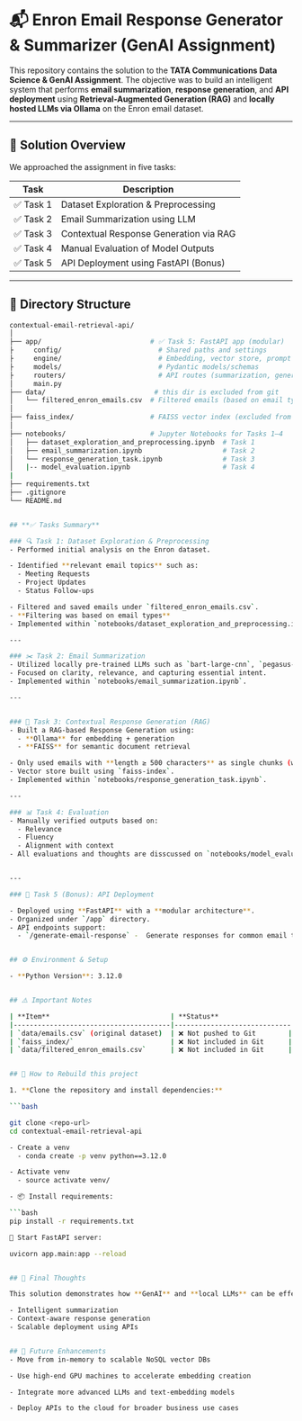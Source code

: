 # 📬 Enron Email Response Generator & Summarizer (GenAI Assignment)

This repository contains the solution to the **TATA Communications Data Science & GenAI Assignment**. The objective was to build an intelligent system that performs **email summarization**, **response generation**, and **API deployment** using **Retrieval-Augmented Generation (RAG)** and **locally hosted LLMs via Ollama** on the Enron email dataset.

---

## 🧠 Solution Overview

We approached the assignment in five tasks:

| Task | Description |
|------|-------------|
| ✅ Task 1 | Dataset Exploration & Preprocessing |
| ✅ Task 2 | Email Summarization using LLM |
| ✅ Task 3 | Contextual Response Generation via RAG |
| ✅ Task 4 | Manual Evaluation of Model Outputs |
| ✅ Task 5 | API Deployment using FastAPI (Bonus) |

---

## 📂 Directory Structure

```bash
contextual-email-retrieval-api/
│
├── app/                           # ✅ Task 5: FastAPI app (modular)
├     config/                        # Shared paths and settings
├     engine/                        # Embedding, vector store, prompt templates
├     models/                        # Pydantic models/schemas
├     routers/                       # API routes (summarization, generations)
│     main.py  
├── data/                           # this dir is excluded from git
│   └── filtered_enron_emails.csv  # Filtered emails (based on email types)
│
├── faiss_index/                   # FAISS vector index (excluded from Git)
│
├── notebooks/                     # Jupyter Notebooks for Tasks 1–4
│   ├── dataset_exploration_and_preprocessing.ipynb  # Task 1
│   ├── email_summarization.ipynb                    # Task 2
│   └── response_generation_task.ipynb               # Task 3 
│   |-- model_evaluation.ipynb                       # Task 4
|
├── requirements.txt
├── .gitignore
└── README.md


## **✅ Tasks Summary**

### 🔍 Task 1: Dataset Exploration & Preprocessing
- Performed initial analysis on the Enron dataset.

- Identified **relevant email topics** such as:
  - Meeting Requests
  - Project Updates
  - Status Follow-ups

- Filtered and saved emails under `filtered_enron_emails.csv`.
- **Filtering was based on email types**
- Implemented within `notebooks/dataset_exploration_and_preprocessing.ipynb`

---

### ✂️ Task 2: Email Summarization
- Utilized locally pre-trained LLMs such as `bart-large-cnn`, `pegasus-xsum` to generate **concise summaries**.
- Focused on clarity, relevance, and capturing essential intent.
- Implemented within `notebooks/email_summarization.ipynb`.

---


### 💬 Task 3: Contextual Response Generation (RAG)
- Built a RAG-based Response Generation using:
  - **Ollama** for embedding + generation
  - **FAISS** for semantic document retrieval

- Only used emails with **length ≥ 500 characters** as single chunks (with 50 overlap).
- Vector store built using `faiss-index`.
- Implemented within `notebooks/response_generation_task.ipynb`.

---

### 📊 Task 4: Evaluation
- Manually verified outputs based on:
  - Relevance
  - Fluency
  - Alignment with context
- All evaluations and thoughts are disscussed on `notebooks/model_evaluation.ipynb`.


---

### 🚀 Task 5 (Bonus): API Deployment

- Deployed using **FastAPI** with a **modular architecture**.
- Organized under `/app` directory.
- API endpoints support:
  - `/generate-email-response` -  Generate responses for common email types. 


## ⚙️ Environment & Setup

- **Python Version**: 3.12.0


## ⚠️ Important Notes

| **Item**                              | **Status**                  |
|---------------------------------------|-----------------------------|
| `data/emails.csv` (original dataset)  | ❌ Not pushed to Git        |
| `faiss_index/`                        | ❌ Not included in Git      |
| `data/filtered_enron_emails.csv`      | ❌ Not included in Git      |


## 🧱 How to Rebuild this project

1. **Clone the repository and install dependencies:**

```bash

git clone <repo-url>
cd contextual-email-retrieval-api

- Create a venv 
  - conda create -p venv python==3.12.0

- Activate venv
  - source activate venv/

- 📦 Install requirements:

```bash
pip install -r requirements.txt

🚀 Start FastAPI server:

uvicorn app.main:app --reload


## 🏁 Final Thoughts

This solution demonstrates how **GenAI** and **local LLMs** can be effectively used for:

- Intelligent summarization  
- Context-aware response generation  
- Scalable deployment using APIs  


## 🔮 Future Enhancements
- Move from in-memory to scalable NoSQL vector DBs

- Use high-end GPU machines to accelerate embedding creation

- Integrate more advanced LLMs and text-embedding models

- Deploy APIs to the cloud for broader business use cases